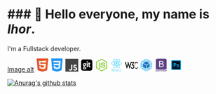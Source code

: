 # ### 👋 Hello everyone, my name is _Ihor_.

I'm a Fullstack developer.

<!-- ![Иллюстрация к проекту](https://github.com/jon/coolproject/raw/master/image/image.png) -->

<!-- ![Image alt](https://github.com/{username}/{repository}/raw/{branch}/{path}/image.png) -->

[Image alt](https://github.com/StanislavYurchenko/StanislavYurchenko/raw/master/img/git.svg)
<img src="./img/html.svg" width="30" hight="30">
<img src="./img/css.svg" width="30" hight="30">
<img src="./img/js.svg" width="30" hight="30">
<img src="./img/git.svg" width="30" hight="30">
<img src="./img/node-js.svg" width="30" hight="30">
<img src="./img/react.svg" width="30" hight="30">
<img src="./img/w3c.svg" width="30" hight="30">
<img src="./img/webpack.svg" width="30" hight="30">
<img src="./img/bootstrap.svg" width="30" hight="30">
<img src="./img/adobe-photoshop.svg" width="30" hight="30"> 

[![Anurag's github stats](https://github-readme-stats.vercel.app/api?username=IhorLev1)](https://github.com/IhorLev1/reedme.md)


<!--Here are some ideas to get you started:

- 🔭 I’m currently working on ...
- 🌱 I’m currently learning ...
- 👯 I’m looking to collaborate on ...
- 🤔 I’m looking for help with ...
- 💬 Ask me about ...
- 📫 How to reach me: ...
- 😄 Pronouns: ...
- ⚡ Fun fact: ...
/>

<!-- <br />

### Languages and Tools:

[<img align="left" alt="Git" width="26px" src="https://raw.githubusercontent.com/github/explore/80688e429a7d4ef2fca1e82350fe8e3517d3494d/topics/git/git.png" />]()
[<img align="left" alt="Terminal" width="26px" src="https://raw.githubusercontent.com/github/explore/80688e429a7d4ef2fca1e82350fe8e3517d3494d/topics/terminal/terminal.png" />]()
[<img align="left" alt="GitHub" width="26px" src="https://raw.githubusercontent.com/github/explore/78df643247d429f6cc873026c0622819ad797942/topics/github/github.png" />]()
[<img align="left" alt="Visual Studio Code" width="26px" src="https://raw.githubusercontent.com/github/explore/80688e429a7d4ef2fca1e82350fe8e3517d3494d/topics/visual-studio-code/visual-studio-code.png" />]()
[<img align="left" alt="HTML5" width="26px" src="https://raw.githubusercontent.com/github/explore/80688e429a7d4ef2fca1e82350fe8e3517d3494d/topics/html/html.png" />]()
[<img align="left" alt="CSS3" width="26px" src="https://raw.githubusercontent.com/github/explore/80688e429a7d4ef2fca1e82350fe8e3517d3494d/topics/css/css.png" />]()
[<img align="left" alt="Sass" width="26px" src="https://raw.githubusercontent.com/github/explore/80688e429a7d4ef2fca1e82350fe8e3517d3494d/topics/sass/sass.png" />]()
[<img align="left" alt="JavaScript" width="26px" src="https://raw.githubusercontent.com/github/explore/80688e429a7d4ef2fca1e82350fe8e3517d3494d/topics/javascript/javascript.png" />]()

<br />
<br />

<!-- <summary>:zap: Github Stats</summary> -->

<!--
### Connect with me:
<!-- 
[<img align="left" alt="codeSTACKr | LinkedIn" width="22px" src="https://cdn.jsdelivr.net/npm/simple-icons@v3/icons/linkedin.svg" />][linkedin]
[<img align="left" alt="codeSTACKr | Instagram" width="22px" src="https://cdn.jsdelivr.net/npm/simple-icons@v3/icons/instagram.svg" />][instagram]

[instagram]: https://instagram.com/did1van

[linkedin]: https://www.linkedin.com/in/ivan-fesenko-ba56b21a5  -->
